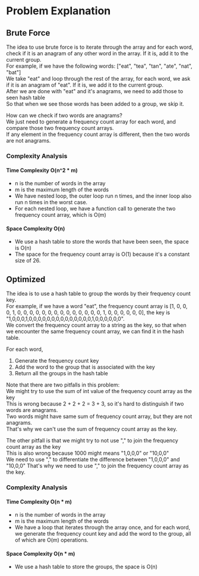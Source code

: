 # Problem Explanation

## Brute Force
The idea to use brute force is to iterate through the array and for each word, check if it is an anagram of any other word in the array. If it is, add it to the current group.<br>
For example, if we have the following words: ["eat", "tea", "tan", "ate", "nat", "bat"]<br>
We take "eat" and loop through the rest of the array, for each word, we ask if it is an anagram of "eat". If it is, we add it to the current group.<br>
After we are done with "eat" and it's anagrams, we need to add those to seen hash table<br>
So that when we see those words has been added to a group, we skip it.

How can we check if two words are anagrams?<br>
We just need to generate a frequency count array for each word, and compare those two frequency count arrays.<br>
If any element in the frequency count array is different, then the two words are not anagrams.

### Complexity Analysis
#### Time Complexity O(n^2 * m)
- n is the number of words in the array
- m is the maximum length of the words
- We have nested loop, the outer loop run n times, and the inner loop also run n times in the worst case.
- For each nested loop, we have a function call to generate the two frequency count array, which is O(m)

#### Space Complexity O(n)
- We use a hash table to store the words that have been seen, the space is O(n)
- The space for the frequency count array is O(1) because it's a constant size of 26.


## Optimized
The idea is to use a hash table to group the words by their frequency count key.<br>
For example, if we have a word "eat", the frequency count array is [1, 0, 0, 0, 1, 0, 0, 0, 0, 0, 0, 0, 0, 0, 0, 0, 0, 0, 0, 1, 0, 0, 0, 0, 0, 0], the key is "1,0,0,0,1,0,0,0,0,0,0,0,0,0,0,0,0,0,0,1,0,0,0,0,0,0".<br>
We convert the frequency count array to a string as the key, so that when we encounter the same frequency count array, we can find it in the hash table.

For each word,<br>
1. Generate the frequency count key
2. Add the word to the group that is associated with the key
3. Return all the groups in the hash table

Note that there are two pitfalls in this problem:<br>
We might try to use the sum of int value of the frequency count array as the key<br>
This is wrong because 2 + 2 + 2 = 3 + 3, so it's hard to distinguish if two words are anagrams.<br>
Two words might have same sum of frequency count array, but they are not anagrams.<br>
That's why we can't use the sum of frequency count array as the key.

The other pitfall is that we might try to not use "," to join the frequency count array as the key<br>
This is also wrong because 1000 might means "1,0,0,0" or "10,0,0"<br>
We need to use "," to differentiate the difference between "1,0,0,0" and "10,0,0"
That's why we need to use "," to join the frequency count array as the key.

### Complexity Analysis
#### Time Complexity O(n * m)
- n is the number of words in the array
- m is the maximum length of the words
- We have a loop that iterates through the array once, and for each word, we generate the frequency count key and add the word to the group, all of which are O(m) operations.

#### Space Complexity O(n * m)
- We use a hash table to store the groups, the space is O(n)
